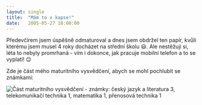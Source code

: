 ```yaml
---
layout: single
title:  "Mám to v kapse!"
date:   2005-05-27 18:00:00
---
```

Předevčírem jsem úspěšně odmaturoval a dnes jsem obdržel ten papír,
kvůli kterému jsem musel 4 roky docházet na střední školu :smiley:.
Ale nestěžuji si, léta to nebyly promrhaná - vím i dokonce,
jak pracuje mobilní telefon a to se vyplatí! :wink:

Zde je část mého maturitního vysvědčení, abych se mohl pochlubit se známkami:

![Část maturitního vysvědčení - známky: český jazyk a literatura 3, telekomunikačí technika 1, matematika 1, přenosová technika 1](/img/maturita.jpg)
